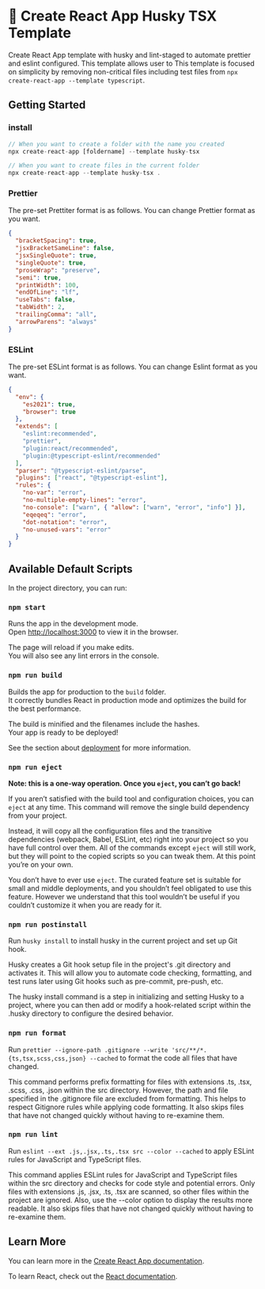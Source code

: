 # 🥕 Create React App Husky TSX Template

Create React App template with husky and lint-staged to automate prettier and eslint configured.
This template allows user to
This template is focused on simplicity by removing non-critical files including test files from `npx create-react-app --template typescript`.

## Getting Started

### install

```ts
// When you want to create a folder with the name you created
npx create-react-app [foldername] --template husky-tsx

// When you want to create files in the current folder
npx create-react-app --template husky-tsx .
```

### Prettier

The pre-set Prettiter format is as follows. You can change Prettier format as you want.

```json
{
  "bracketSpacing": true,
  "jsxBracketSameLine": false,
  "jsxSingleQuote": true,
  "singleQuote": true,
  "proseWrap": "preserve",
  "semi": true,
  "printWidth": 100,
  "endOfLine": "lf",
  "useTabs": false,
  "tabWidth": 2,
  "trailingComma": "all",
  "arrowParens": "always"
}
```

### ESLint

The pre-set ESLint format is as follows. You can change Eslint format as you want.

```json
{
  "env": {
    "es2021": true,
    "browser": true
  },
  "extends": [
    "eslint:recommended",
    "prettier",
    "plugin:react/recommended",
    "plugin:@typescript-eslint/recommended"
  ],
  "parser": "@typescript-eslint/parse",
  "plugins": ["react", "@typescript-eslint"],
  "rules": {
    "no-var": "error",
    "no-multiple-empty-lines": "error",
    "no-console": ["warn", { "allow": ["warn", "error", "info"] }],
    "eqeqeq": "error",
    "dot-notation": "error",
    "no-unused-vars": "error"
  }
}
```

###

## Available Default Scripts

In the project directory, you can run:

### `npm start`

Runs the app in the development mode.\
Open [http://localhost:3000](http://localhost:3000) to view it in the browser.

The page will reload if you make edits.\
You will also see any lint errors in the console.

### `npm run build`

Builds the app for production to the `build` folder.\
It correctly bundles React in production mode and optimizes the build for the best performance.

The build is minified and the filenames include the hashes.\
Your app is ready to be deployed!

See the section about [deployment](https://facebook.github.io/create-react-app/docs/deployment) for more information.

### `npm run eject`

**Note: this is a one-way operation. Once you `eject`, you can’t go back!**

If you aren’t satisfied with the build tool and configuration choices, you can `eject` at any time. This command will remove the single build dependency from your project.

Instead, it will copy all the configuration files and the transitive dependencies (webpack, Babel, ESLint, etc) right into your project so you have full control over them. All of the commands except `eject` will still work, but they will point to the copied scripts so you can tweak them. At this point you’re on your own.

You don’t have to ever use `eject`. The curated feature set is suitable for small and middle deployments, and you shouldn’t feel obligated to use this feature. However we understand that this tool wouldn’t be useful if you couldn’t customize it when you are ready for it.

### `npm run postinstall`

Run `husky install` to install husky in the current project and set up Git hook.

Husky creates a Git hook setup file in the project's .git directory and activates it. This will allow you to automate code checking, formatting, and test runs later using Git hooks such as pre-commit, pre-push, etc.

The husky install command is a step in initializing and setting Husky to a project, where you can then add or modify a hook-related script within the .husky directory to configure the desired behavior.

### `npm run format`

Run `prettier --ignore-path .gitignore --write 'src/**/*.{ts,tsx,scss,css,json} --cached` to format the code all files that have changed.

This command performs prefix formatting for files with extensions .ts, .tsx, .scss, .css, .json within the src directory. However, the path and file specified in the .gitignore file are excluded from formatting. This helps to respect Gitignore rules while applying code formatting. It also skips files that have not changed quickly without having to re-examine them.

### `npm run lint`

Run `eslint --ext .js,.jsx,.ts,.tsx src --color --cached` to apply ESLint rules for JavaScript and TypeScript files.

This command applies ESLint rules for JavaScript and TypeScript files within the src directory and checks for code style and potential errors. Only files with extensions .js, .jsx, .ts, .tsx are scanned, so other files within the project are ignored. Also, use the --color option to display the results more readable. It also skips files that have not changed quickly without having to re-examine them.

## Learn More

You can learn more in the [Create React App documentation](https://facebook.github.io/create-react-app/docs/getting-started).

To learn React, check out the [React documentation](https://reactjs.org/).
